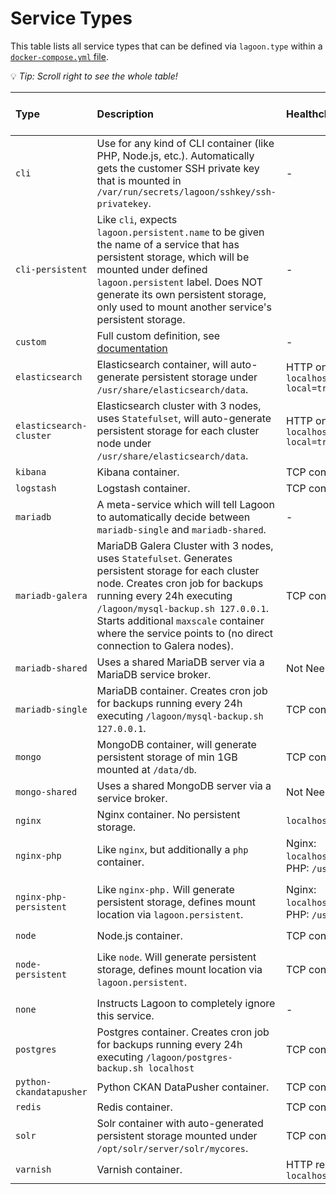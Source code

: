 # Service Types

This table lists all service types that can be defined via `lagoon.type` within a [`docker-compose.yml` file](docker-compose_yml.md).

💡 _Tip: Scroll right to see the whole table!_

| Type | Description | Healthcheck | Exposed Ports | Auto generated routes | Additional customization parameters |
| :--- | :--- | :--- | :--- | :--- | :--- |
| `cli` | Use for any kind of CLI container \(like PHP, Node.js, etc.\). Automatically gets the customer SSH private key that is mounted in `/var/run/secrets/lagoon/sshkey/ssh-privatekey`. | - | - | - |  |
| `cli-persistent` | Like `cli`, expects `lagoon.persistent.name` to be given the name of a service that has persistent storage, which will be mounted under defined `lagoon.persistent` label. Does NOT generate its own persistent storage, only used to mount another service's persistent storage. | - | - | `lagoon.persistent.name`, `lagoon.persistent` |  |
| `custom` | Full custom definition, see [documentation](docker-compose_yml.md#custom-type) | - | - | - | - |
| `elasticsearch` | Elasticsearch container, will auto-generate persistent storage under `/usr/share/elasticsearch/data`. | HTTP on `localhost:9200/_cluster/health?local=true` | `9200` | - | `lagoon.persistent.size` |
| `elasticsearch-cluster` | Elasticsearch cluster with 3 nodes, uses `Statefulset`, will auto-generate persistent storage for each cluster node under `/usr/share/elasticsearch/data`. | HTTP on `localhost:9200/_cluster/health?local=true` | `9200`, `9300` | - | - |
| `kibana` | Kibana container. | TCP connection on `5601` | `5601` | yes | - |
| `logstash` | Logstash container. | TCP connection on `9600` | `9600` | - | - |
| `mariadb` | A meta-service which will tell Lagoon to automatically decide between `mariadb-single` and `mariadb-shared`. | - | - | - | - |
| `mariadb-galera` | MariaDB Galera Cluster with 3 nodes, uses `Statefulset`. Generates persistent storage for each cluster node. Creates cron job for backups running every 24h executing `/lagoon/mysql-backup.sh 127.0.0.1`. Starts additional `maxscale` container where the service points to \(no direct connection to Galera nodes\). | TCP connection on `3306` | `3306` | - | `lagoon.persistent.size` |
| `mariadb-shared` | Uses a shared MariaDB server via a MariaDB service broker. | Not Needed | `3306` | - | - |
| `mariadb-single` | MariaDB container. Creates cron job for backups running every 24h executing `/lagoon/mysql-backup.sh 127.0.0.1`. | TCP connection on `3306` | `3306` | - | `lagoon.persistent.size` |
| `mongo` | MongoDB container, will generate persistent storage of min 1GB mounted at `/data/db`. | TCP connection on `27017` | `27017` | - | - |
| `mongo-shared` | Uses a shared MongoDB server via a service broker. | Not Needed | `27017` | - | - |
| `nginx` | Nginx container. No persistent storage. | `localhost:50000/nginx_status` | `8080` | yes | - |
| `nginx-php` | Like `nginx`, but additionally a `php` container. | Nginx: `localhost:50000/nginx_status`, PHP: `/usr/sbin/check_fcgi` | `8080` | yes | - |
| `nginx-php-persistent` | Like `nginx-php.` Will generate persistent storage, defines mount location via `lagoon.persistent`. | Nginx: `localhost:50000/nginx_status`, PHP: `/usr/sbin/check_fcgi` | http on `8080` | yes | `lagoon.persistent`, `lagoon.persistent.name`, `lagoon.persistent.size`, `lagoon.persistent.class` |
| `node` | Node.js container. | TCP connection on `3000` | `3000` | yes | - |
| `node-persistent` | Like `node`. Will generate persistent storage, defines mount location via `lagoon.persistent`. | TCP connection on `3000` | `3000` | yes | `lagoon.persistent`, `lagoon.persistent.name`, `lagoon.persistent.size`, `lagoon.persistent.class` |
| `none` | Instructs Lagoon to completely ignore this service. | - | - | - | - |
| `postgres` | Postgres container. Creates cron job for backups running every 24h executing `/lagoon/postgres-backup.sh localhost` | TCP connection on `5432` | `5432` | - | `lagoon.persistent.size` |
| `python-ckandatapusher` | Python CKAN DataPusher container. | TCP connection on `8800` | `8800` | yes | - |
| `redis` | Redis container. | TCP connection on `6379` | `6379` | - | - |
| `solr` | Solr container with auto-generated persistent storage mounted under `/opt/solr/server/solr/mycores`. | TCP connection on `8983` | `8983` | - | - |
| `varnish` | Varnish container. | HTTP request `localhost:8080/varnish_status` | `8080` | yes | - |


